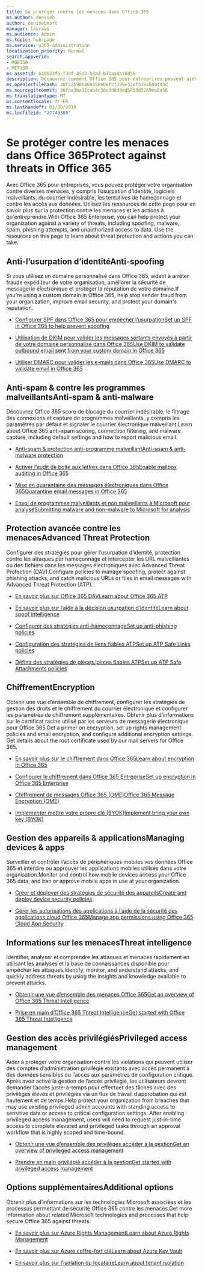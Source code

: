 ```yaml
---
title: Se protéger contre les menaces dans Office 365
ms.author: deniseb
author: denisebmsft
manager: laurawi
ms.audience: Admin
ms.topic: hub-page
ms.service: o365-administration
localization_priority: Normal
search.appverid:
- MOE150
- MET150
ms.assetid: b10023f6-f30f-45d3-b3ad-b71aa4aa0d58
description: Découvrez comment Office 365 pour entreprises peuvent aider à protéger votre organisation contre une variété de menaces, y compris l’usurpation d’identité, logiciels malveillants, du courrier indésirable, les tentatives de hameçonnage et contre les accès aux données.
ms.openlocfilehash: 38fc2590b8693989befcf399e32ef378ab89495d
ms.sourcegitcommit: 30faa3ba91cab4c36e3d8d8ed5858d5269ea8a56
ms.translationtype: MT
ms.contentlocale: fr-FR
ms.lasthandoff: 01/08/2019
ms.locfileid: "27749308"
---
```

# <a name="protect-against-threats-in-office-365"></a><span data-ttu-id="06000-103">Se protéger contre les menaces dans Office 365</span><span class="sxs-lookup"><span data-stu-id="06000-103">Protect against threats in Office 365</span></span>

<span data-ttu-id="06000-p101">Avec Office 365 pour entreprises, vous pouvez protéger votre organisation contre diverses menaces, y compris l’usurpation d’identité, logiciels malveillants, du courrier indésirable, les tentatives de hameçonnage et contre les accès aux données. Utilisez les ressources de cette page pour en savoir plus sur la protection contre les menaces et les actions à qu'entreprendre.</span><span class="sxs-lookup"><span data-stu-id="06000-p101">With Office 365 Enterprise, you can help protect your organization against a variety of threats, including spoofing, malware, spam, phishing attempts, and unauthorized access to data. Use the resources on this page to learn about threat protection and actions you can take.</span></span>
  
## <a name="anti-spoofing"></a><span data-ttu-id="06000-106">Anti-l’usurpation d’identité</span><span class="sxs-lookup"><span data-stu-id="06000-106">Anti-spoofing</span></span>

<span data-ttu-id="06000-107">Si vous utilisez un domaine personnalisé dans Office 365, aident à arrêter fraude expéditeur de votre organisation, améliorer la sécurité de messagerie électronique et protéger la réputation de votre domaine.</span><span class="sxs-lookup"><span data-stu-id="06000-107">If you're using a custom domain in Office 365, help stop sender fraud from your organization, improve email security, and protect your domain's reputation.</span></span>
  
- [<span data-ttu-id="06000-108">Configurer SPF dans Office 365 pour empêcher l’usurpation</span><span class="sxs-lookup"><span data-stu-id="06000-108">Set up SPF in Office 365 to help prevent spoofing</span></span>](set-up-spf-in-office-365-to-help-prevent-spoofing.md)
    
- [<span data-ttu-id="06000-109">Utilisation de DKIM pour valider les messages sortants envoyés à partir de votre domaine personnalisé dans Office 365</span><span class="sxs-lookup"><span data-stu-id="06000-109">Use DKIM to validate outbound email sent from your custom domain in Office 365</span></span>](use-dkim-to-validate-outbound-email.md)
    
- [<span data-ttu-id="06000-110">Utiliser DMARC pour valider les e-mails dans Office 365</span><span class="sxs-lookup"><span data-stu-id="06000-110">Use DMARC to validate email in Office 365</span></span>](use-dmarc-to-validate-email.md)
    
## <a name="anti-spam-amp-anti-malware"></a><span data-ttu-id="06000-111">Anti-spam &amp; contre les programmes malveillants</span><span class="sxs-lookup"><span data-stu-id="06000-111">Anti-spam &amp; anti-malware</span></span>

<span data-ttu-id="06000-112">Découvrez Office 365 score de blocage du courrier indésirable, le filtrage des connexions et capture de programmes malveillants, y compris les paramètres par défaut et signaler le courrier électronique malveillant.</span><span class="sxs-lookup"><span data-stu-id="06000-112">Learn about Office 365 anti-spam scoring, connection filtering, and malware capture, including default settings and how to report malicious email.</span></span>
  
- [<span data-ttu-id="06000-113">Anti-spam &amp; protection anti-programme malveillant</span><span class="sxs-lookup"><span data-stu-id="06000-113">Anti-spam &amp; anti-malware protection</span></span>](anti-spam-and-anti-malware-protection.md)
    
- [<span data-ttu-id="06000-114">Activer l’audit de boîte aux lettres dans Office 365</span><span class="sxs-lookup"><span data-stu-id="06000-114">Enable mailbox auditing in Office 365</span></span>](enable-mailbox-auditing.md)
    
- [<span data-ttu-id="06000-115">Mise en quarantaine des messages électroniques dans Office 365</span><span class="sxs-lookup"><span data-stu-id="06000-115">Quarantine email messages in Office 365</span></span>](quarantine-email-messages.md)
    
- [<span data-ttu-id="06000-116">Envoi de programmes malveillants et non malveillants à Microsoft pour analyse</span><span class="sxs-lookup"><span data-stu-id="06000-116">Submitting malware and non-malware to Microsoft for analysis</span></span>](submitting-malware-and-non-malware-to-microsoft-for-analysis.md)
    
## <a name="advanced-threat-protection"></a><span data-ttu-id="06000-117">Protection avancée contre les menaces</span><span class="sxs-lookup"><span data-stu-id="06000-117">Advanced Threat Protection</span></span>

<span data-ttu-id="06000-118">Configurer des stratégies pour gérer l’usurpation d’identité, protection contre les attaques par hameçonnage et intercepter les URL malveillantes ou des fichiers dans les messages électroniques avec Advanced Threat Protection (DAV).</span><span class="sxs-lookup"><span data-stu-id="06000-118">Configure policies to manage spoofing, protect against phishing attacks, and catch malicious URLs or files in email messages with Advanced Threat Protection (ATP).</span></span>
  
- [<span data-ttu-id="06000-119">En savoir plus sur Office 365 DAV</span><span class="sxs-lookup"><span data-stu-id="06000-119">Learn about Office 365 ATP</span></span>](office-365-atp.md)
    
- [<span data-ttu-id="06000-120">En savoir plus sur l’aide à la décision usurpation d’identité</span><span class="sxs-lookup"><span data-stu-id="06000-120">Learn about spoof intelligence</span></span>](learn-about-spoof-intelligence.md)
    
- [<span data-ttu-id="06000-121">Configurer des stratégies anti-hameçonnage</span><span class="sxs-lookup"><span data-stu-id="06000-121">Set up anti-phishing policies</span></span>](set-up-anti-phishing-policies.md)
    
- [<span data-ttu-id="06000-122">Configuration des stratégies de liens fiables ATP</span><span class="sxs-lookup"><span data-stu-id="06000-122">Set up ATP Safe Links policies</span></span>](set-up-atp-safe-links-policies.md)
    
- [<span data-ttu-id="06000-123">Définir des stratégies de pièces jointes fiables ATP</span><span class="sxs-lookup"><span data-stu-id="06000-123">Set up ATP Safe Attachments policies</span></span>](set-up-atp-safe-attachments-policies.md)
    
## <a name="encryption"></a><span data-ttu-id="06000-124">Chiffrement</span><span class="sxs-lookup"><span data-stu-id="06000-124">Encryption</span></span>

<span data-ttu-id="06000-p102">Obtenir une vue d’ensemble de chiffrement, configurer les stratégies de gestion des droits et le chiffrement du courrier électronique et configurer les paramètres de chiffrement supplémentaires. Obtenir plus d’informations sur le certificat racine utilisé par les serveurs de messagerie électronique pour Office 365.</span><span class="sxs-lookup"><span data-stu-id="06000-p102">Get a primer on encryption, set up rights management policies and email encryption, and configure additional encryption settings. Get details about the root certificate used by our mail servers for Office 365.</span></span>
  
- [<span data-ttu-id="06000-127">En savoir plus sur le chiffrement dans Office 365</span><span class="sxs-lookup"><span data-stu-id="06000-127">Learn about encryption in Office 365</span></span>](encryption.md)
    
- [<span data-ttu-id="06000-128">Configurer le chiffrement dans Office 365 Entreprise</span><span class="sxs-lookup"><span data-stu-id="06000-128">Set up encryption in Office 365 Enterprise</span></span>](set-up-encryption.md)
    
- [<span data-ttu-id="06000-129">Chiffrement de messages Office 365 (OME)</span><span class="sxs-lookup"><span data-stu-id="06000-129">Office 365 Message Encryption (OME)</span></span>](ome.md)
    
- [<span data-ttu-id="06000-130">Implémenter mettre votre propre clé (BYOK)</span><span class="sxs-lookup"><span data-stu-id="06000-130">Implement bring your own key (BYOK)</span></span>](https://docs.microsoft.com/azure/key-vault/key-vault-hsm-protected-keys#implementing-bring-your-own-key-byok-for-azure-key-vault)
    
## <a name="managing-devices-amp-apps"></a><span data-ttu-id="06000-131">Gestion des appareils &amp; applications</span><span class="sxs-lookup"><span data-stu-id="06000-131">Managing devices &amp; apps</span></span>

<span data-ttu-id="06000-132">Surveiller et contrôler l’accès de périphériques mobiles vos données Office 365 et interdire ou approuver les applications mobiles utilisés dans votre organisation.</span><span class="sxs-lookup"><span data-stu-id="06000-132">Monitor and control how mobile devices access your Office 365 data, and ban or approve mobile apps in use at your organization.</span></span>
  
- [<span data-ttu-id="06000-133">Créer et déployer des stratégies de sécurité des appareils</span><span class="sxs-lookup"><span data-stu-id="06000-133">Create and deploy device security policies</span></span>](https://support.office.com/article/d310f556-8bfb-497b-9bd7-fe3c36ea2fd6)
    
- [<span data-ttu-id="06000-134">Gérer les autorisations des applications à l’aide de la sécurité des applications cloud Office 365</span><span class="sxs-lookup"><span data-stu-id="06000-134">Manage app permissions using Office 365 Cloud App Security</span></span>](manage-app-permissions-in-ocas.md)
    
## <a name="threat-intelligence"></a><span data-ttu-id="06000-135">Informations sur les menaces</span><span class="sxs-lookup"><span data-stu-id="06000-135">Threat intelligence</span></span>

<span data-ttu-id="06000-136">Identifier, analyser et comprendre les attaques et menaces rapidement en utilisant les analyses et la base de connaissances disponible pour empêcher les attaques.</span><span class="sxs-lookup"><span data-stu-id="06000-136">Identify, monitor, and understand attacks, and quickly address threats by using the insights and knowledge available to prevent attacks.</span></span>
  
- [<span data-ttu-id="06000-137">Obtenir une vue d’ensemble des menaces Office 365</span><span class="sxs-lookup"><span data-stu-id="06000-137">Get an overview of Office 365 Threat Intelligence</span></span>](office-365-ti.md)
    
- [<span data-ttu-id="06000-138">Prise en main d’Office 365 Threat Intelligence</span><span class="sxs-lookup"><span data-stu-id="06000-138">Get started with Office 365 Threat Intelligence</span></span>](get-started-with-ti.md)
    
## <a name="privileged-access-management"></a><span data-ttu-id="06000-139">Gestion des accès privilégiés</span><span class="sxs-lookup"><span data-stu-id="06000-139">Privileged access management</span></span>

<span data-ttu-id="06000-p103">Aider à protéger votre organisation contre les violations qui peuvent utiliser des comptes d’administration privilégié existants avec accès permanent à des données sensibles ou l’accès aux paramètres de configuration critique. Après avoir activé la gestion de l’accès privilégié, les utilisateurs devront demander l’accès juste-à-temps pour effectuer des tâches avec des privilèges élevés et privilégiés via un flux de travail d’approbation qui est hautement et de temps.</span><span class="sxs-lookup"><span data-stu-id="06000-p103">Help protect your organization from breaches that may use existing privileged admin accounts with standing access to sensitive data or access to critical configuration settings. After enabling privileged access management, users will need to request just-in-time access to complete elevated and privileged tasks through an approval workflow that is highly scoped and time-bound.</span></span>
  
- [<span data-ttu-id="06000-142">Obtenir une vue d’ensemble des privilèges accéder à la gestion</span><span class="sxs-lookup"><span data-stu-id="06000-142">Get an overview of privileged access management</span></span>](privileged-access-management-overview.md)
    
- [<span data-ttu-id="06000-143">Prendre en main privilégié accéder à la gestion</span><span class="sxs-lookup"><span data-stu-id="06000-143">Get started with privileged access management</span></span>](privileged-access-management-configuration.md)

## <a name="additional-options"></a><span data-ttu-id="06000-144">Options supplémentaires</span><span class="sxs-lookup"><span data-stu-id="06000-144">Additional options</span></span>

<span data-ttu-id="06000-145">Obtenir plus d’informations sur les technologies Microsoft associées et les processus permettant de sécurité Office 365 contre les menaces.</span><span class="sxs-lookup"><span data-stu-id="06000-145">Get more information about related Microsoft technologies and processes that help secure Office 365 against threats.</span></span>
  
- [<span data-ttu-id="06000-146">En savoir plus sur Azure Rights Management</span><span class="sxs-lookup"><span data-stu-id="06000-146">Learn about Azure Rights Management</span></span>](https://docs.microsoft.com/information-protection/understand-explore/what-is-azure-rms)
    
- [<span data-ttu-id="06000-147">En savoir plus sur Azure coffre-fort clé</span><span class="sxs-lookup"><span data-stu-id="06000-147">Learn about Azure Key Vault</span></span>](https://docs.microsoft.com/azure/key-vault/)
    
- [<span data-ttu-id="06000-148">En savoir plus sur l’isolation du locataire</span><span class="sxs-lookup"><span data-stu-id="06000-148">Learn about tenant isolation</span></span>](http://download.microsoft.com/download/3/F/0/3F0420A2-657B-44B6-B21E-D7BD98A94390/Tenant%20Isolation%20in%20Office%20365.pdf)
    

